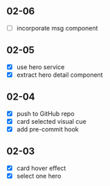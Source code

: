 ## 02-06
- [ ] incorporate msg component

## 02-05
- [x] use hero service
- [x] extract hero detail component

## 02-04
- [x] push to GitHub repo
- [x] card selected visual cue
- [x] add pre-commit hook

## 02-03
- [x] card hover effect
- [x] select one hero